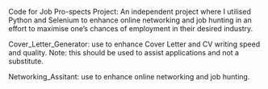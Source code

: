 Code for Job Pro-spects Project: An independent project where I utilised Python and Selenium to enhance online networking and job hunting in an effort to maximise one’s chances of employment in their desired industry.

Cover_Letter_Generator: use to enhance Cover Letter and CV writing speed and quality. Note: this should be used to assist applications and not a substitute.

Networking_Assitant: use to enhance online networking and job hunting.
